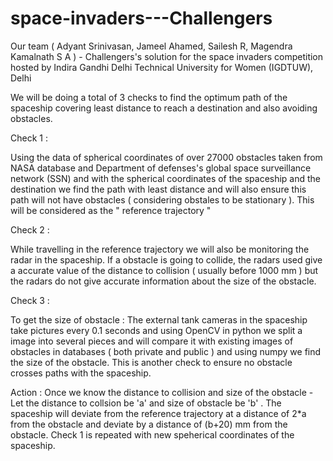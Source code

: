 # space-invaders---Challengers
Our team ( Adyant Srinivasan, Jameel Ahamed, Sailesh R, Magendra Kamalnath S A ) - Challengers's solution for the space invaders competition hosted by Indira Gandhi Delhi Technical University for Women (IGDTUW), Delhi

We will be doing a total of 3 checks to find the optimum path of the spaceship covering least distance to reach a destination and also avoiding obstacles.

Check 1 : 

Using the data of spherical coordinates of over 27000 obstacles taken from NASA database and Department of defenses's global space surveillance network (SSN) and with the spherical coordinates of the spaceship and the destination we find the path with least distance and will also ensure this path will not have obstacles ( considering obstales to be stationary ). This will be considered as the " reference trajectory "

Check 2 :

While travelling in the reference trajectory we will also be monitoring the radar in the spaceship. If a obstacle is going to collide, the radars used give a accurate value of the distance to collision ( usually before 1000 mm ) but the radars do not give accurate information about the size of the obstacle.

Check 3 :

To get the size of obstacle : The external tank cameras in the spaceship take pictures every 0.1 seconds and using OpenCV in python we split a image into several pieces and will compare it with existing images of obstacles in databases ( both private and public ) and using numpy we find the size of the obstacle. This is another check to ensure no obstacle crosses paths with the spaceship.

Action : Once we know the distance to collision and size of the obstacle - Let the distance to collsion be 'a' and size of obstacle be 'b' . The spaceship will deviate from the reference trajectory at a distance of 2*a from the obstacle and deviate by a distance of (b+20) mm from the obstacle. Check 1 is repeated with new speherical coordinates of the spaceship.


